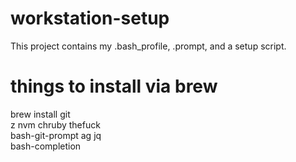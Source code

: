 # workstation-setup

This project contains my .bash_profile, .prompt, and a setup script.

# things to install via brew

brew install git \
 z nvm chruby thefuck \
 bash-git-prompt ag jq \
 bash-completion
